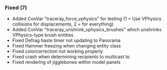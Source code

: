 

### Fixed (7)

- Added ConVar "traceray_force_vphysics" for testing (1 = Use VPhysics collisions for displacements, 2 = for everything)
- Added ConVar "traceray_unshrink_vphysics_brushes" which unshrinks VPhysics-type brush entities
- Fixed Defrag haste timer not updating to Panorama
- Fixed Hammer freezing when changing entity class
- Fixed colorcorrection not working properly
- Fixed crash when determining recipients to multicast to
- Fixed rendering of jigglebones within model panels
